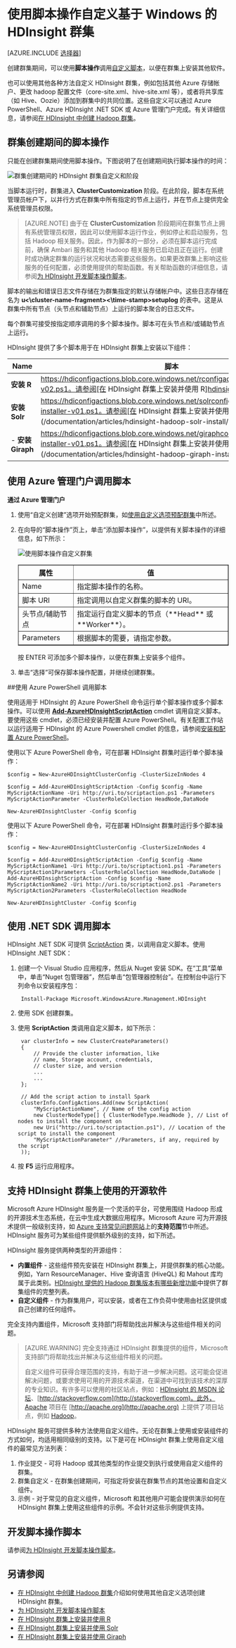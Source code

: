 <!-- not suitable for Mooncake -->

<properties
	pageTitle="使用脚本操作自定义 HDInsight 群集 | Microsoft Azure"
	description="了解如何使用脚本操作自定义 HDInsight 群集。"
	services="hdinsight"
	documentationCenter=""
	authors="nitinme"
	manager="paulettm"
	editor="cgronlun"
	tags="azure-portal"/>

<tags
	ms.service="hdinsight"
	ms.date="12/30/2015"
	wacn.date="02/06/2017"/>

# 使用脚本操作自定义基于 Windows 的 HDInsight 群集

[AZURE.INCLUDE [选择器](../includes/hdinsight-create-windows-cluster-selector.md)]

创建群集期间，可以使用**脚本操作**调用[自定义脚本](/documentation/articles/hdinsight-hadoop-script-actions/)，以便在群集上安装其他软件。

也可以使用其他各种方法自定义 HDInsight 群集，例如包括其他 Azure 存储帐户、更改 hadoop 配置文件（core-site.xml、hive-site.xml 等），或者将共享库（如 Hive、Oozie）添加到群集中的共同位置。这些自定义可以通过 Azure PowerShell、Azure HDInsight .NET SDK 或 Azure 管理门户完成。有关详细信息，请参阅[在 HDInsight 中创建 Hadoop 群集][hdinsight-provision-cluster]。

## 群集创建期间的脚本操作

只能在创建群集期间使用脚本操作。下图说明了在创建期间执行脚本操作的时间：

![群集创建期间的 HDInsight 群集自定义和阶段][img-hdi-cluster-states]

当脚本运行时，群集进入 **ClusterCustomization** 阶段。在此阶段，脚本在系统管理员帐户下，以并行方式在群集中所有指定的节点上运行，并在节点上提供完全系统管理员权限。

> [AZURE.NOTE] 由于在 **ClusterCustomization** 阶段期间在群集节点上拥有系统管理员权限，因此可以使用脚本运行作业，例如停止和启动服务，包括 Hadoop 相关服务。因此，作为脚本的一部分，必须在脚本运行完成前，确保 Ambari 服务和其他 Hadoop 相关服务已启动且正在运行。创建时成功确定群集的运行状况和状态需要这些服务。如果更改群集上影响这些服务的任何配置，必须使用提供的帮助函数。有关帮助函数的详细信息，请参阅[为 HDInsight 开发脚本操作脚本][hdinsight-write-script]。

脚本的输出和错误日志文件存储在为群集指定的默认存储帐户中。这些日志存储在名为 **u<\\cluster-name-fragment><\\time-stamp>setuplog** 的表中。这是从群集中所有节点（头节点和辅助节点）上运行的脚本聚合的日志文件。

每个群集可接受按指定顺序调用的多个脚本操作。脚本可在头节点和/或辅助节点上运行。

HDInsight 提供了多个脚本用于在 HDInsight 群集上安装以下组件：

Name | 脚本
----- | -----
**安装 R** | https://hdiconfigactions.blob.core.windows.net/rconfigactionv02/r-installer-v02.ps1。请参阅[在 HDInsight 群集上安装并使用 R][hdinsight-install-r]。
**安装 Solr** | https://hdiconfigactions.blob.core.windows.net/solrconfigactionv01/solr-installer-v01.ps1。请参阅[在 HDInsight 群集上安装并使用 Solr](/documentation/articles/hdinsight-hadoop-solr-install/)。
- **安装 Giraph** | https://hdiconfigactions.blob.core.windows.net/giraphconfigactionv01/giraph-installer-v01.ps1。请参阅[在 HDInsight 群集上安装并使用 Giraph](/documentation/articles/hdinsight-hadoop-giraph-install/)。



## 使用 Azure 管理门户调用脚本

**通过 Azure 管理门户**

1. 使用“自定义创建”选项开始预配群集，如[使用自定义选项预配群集](/documentation/articles/hdinsight-provision-clusters/)中所述。 
2. 在向导的“脚本操作”页上，单击“添加脚本操作”，以提供有关脚本操作的详细信息，如下所示：

	![使用脚本操作自定义群集](./media/hdinsight-hadoop-customize-cluster-v1/HDI.CustomProvision.Page6.png "使用脚本操作自定义群集")

	<table border='1'>
		<tr><th>属性</th><th>值</th></tr>
		<tr><td>Name</td>
			<td>指定脚本操作的名称。</td></tr>
		<tr><td>脚本 URI</td>
			<td>指定调用以自定义群集的脚本的 URI。</td></tr>
		<tr><td>头节点/辅助节点</td>
			<td>指定运行自定义脚本的节点（**Head** 或 **Worker**）。</b>
		<tr><td>Parameters</td>
			<td>根据脚本的需要，请指定参数。</td></tr>
	</table>按 ENTER 可添加多个脚本操作，以便在群集上安装多个组件。

3. 单击“选择”可保存脚本操作配置，并继续创建群集。

##<a name="call_scripts_using_powershell" id="call-scripts-using-azure-powershell"></a>使用 Azure PowerShell 调用脚本

使用适用于 HDInsight 的 Azure PowerShell 命令运行单个脚本操作或多个脚本操作。可以使用 **<a href = "http://msdn.microsoft.com/zh-cn/library/dn858088.aspx" target="_blank">Add-AzureHDInsightScriptAction</a>** cmdlet 调用自定义脚本。要使用这些 cmdlet，必须已经安装并配置 Azure PowerShell。有关配置工作站以运行适用于 HDInsight 的 Azure Powershell cmdlet 的信息，请参阅[安装和配置 Azure PowerShell][powershell-install-configure]。

使用以下 Azure PowerShell 命令，可在部署 HDInsight 群集时运行单个脚本操作：

	$config = New-AzureHDInsightClusterConfig -ClusterSizeInNodes 4

	$config = Add-AzureHDInsightScriptAction -Config $config -Name MyScriptActionName -Uri http://uri.to/scriptaction.ps1 -Parameters MyScriptActionParameter -ClusterRoleCollection HeadNode,DataNode

	New-AzureHDInsightCluster -Config $config

使用以下 Azure PowerShell 命令，可在部署 HDInsight 群集时运行多个脚本操作：

	$config = New-AzureHDInsightClusterConfig -ClusterSizeInNodes 4

	$config = Add-AzureHDInsightScriptAction -Config $config -Name MyScriptActionName1 -Uri http://uri.to/scriptaction1.ps1 -Parameters MyScriptAction1Parameters -ClusterRoleCollection HeadNode,DataNode | Add-AzureHDInsightScriptAction -Config $config -Name MyScriptActionName2 -Uri http://uri.to/scriptaction2.ps1 -Parameters MyScriptAction2Parameters -ClusterRoleCollection HeadNode

	New-AzureHDInsightCluster -Config $config

## 使用 .NET SDK 调用脚本 

HDInsight .NET SDK 可提供 <a href="http://msdn.microsoft.com/zh-cn/library/microsoft.windowsazure.management.hdinsight.clusterprovisioning.data.scriptaction.aspx" target="_blank">ScriptAction</a> 类，以调用自定义脚本。使用 HDInsight .NET SDK：

1. 创建一个 Visual Studio 应用程序，然后从 Nuget 安装 SDK。在“工具”菜单中，单击“Nuget 包管理器”，然后单击“包管理器控制台”。在控制台中运行下列命令以安装程序包：

		Install-Package Microsoft.WindowsAzure.Management.HDInsight

2. 使用 SDK 创建群集。

3. 使用 **ScriptAction** 类调用自定义脚本，如下所示：

		
		var clusterInfo = new ClusterCreateParameters()
		{
			// Provide the cluster information, like
			// name, Storage account, credentials,
			// cluster size, and version		    
			...
			...
		};

		// Add the script action to install Spark
		clusterInfo.ConfigActions.Add(new ScriptAction(
	  		"MyScriptActionName", // Name of the config action
	  		new ClusterNodeType[] { ClusterNodeType.HeadNode }, // List of nodes to install the component on
	  		new Uri("http://uri.to/scriptaction.ps1"), // Location of the script to install the component
	  		"MyScriptActionParameter" //Parameters, if any, required by the script
		));

4. 按 **F5** 运行应用程序。


## 支持 HDInsight 群集上使用的开源软件
Microsoft Azure HDInsight 服务是一个灵活的平台，可使用围绕 Hadoop 形成的开源技术生态系统，在云中生成大数据应用程序。Microsoft Azure 可为开源技术提供一般级别支持，如 <a href="/support/faq/" target="_blank">Azure 支持常见问题网站</a>上的**支持范围**节中所述。HDInsight 服务可为某些组件提供额外级别的支持，如下所述。

HDInsight 服务提供两种类型的开源组件：

- **内置组件** - 这些组件预先安装在 HDInsight 群集上，并提供群集的核心功能。例如，Yarn ResourceManager、Hive 查询语言 (HiveQL) 和 Mahout 库均属于此类别。[HDInsight 提供的 Hadoop 群集版本有哪些新增功能](/documentation/articles/hdinsight-component-versioning/)</a>中提供了群集组件的完整列表。
- **自定义组件** - 作为群集用户，可以安装，或者在工作负荷中使用由社区提供或自己创建的任何组件。

完全支持内置组件，Microsoft 支持部门将帮助找出并解决与这些组件相关的问题。

> [AZURE.WARNING] 完全支持通过 HDInsight 群集提供的组件，Microsoft 支持部门将帮助找出并解决与这些组件相关的问题。
>
> 自定义组件可获得合理范围的支持，有助于进一步解决问题。这可能会促进解决问题，或要求使用可用的开源技术渠道，在渠道中可找到该技术的深厚的专业知识。有许多可以使用的社区站点，例如：[HDInsight 的 MSDN 论坛](https://social.msdn.microsoft.com/Forums/azure/zh-cn/home?forum=hdinsight)、[http://stackoverflow.com](http://stackoverflow.com)。此外，Apache 项目在 [http://apache.org](http://apache.org) 上提供了项目站点，例如 [Hadoop](http://hadoop.apache.org/)。

HDInsight 服务可提供多种方法使用自定义组件。无论在群集上使用或安装组件的方式如何，均适用相同级别的支持。以下是可在 HDInsight 群集上使用自定义组件的最常见方法列表：

1. 作业提交 - 可将 Hadoop 或其他类型的作业提交到执行或使用自定义组件的群集。
2. 群集自定义 - 在群集创建期间，可指定将安装在群集节点的其他设置和自定义组件。
3. 示例 - 对于常见的自定义组件，Microsoft 和其他用户可能会提供演示如何在 HDInsight 群集上使用这些组件的示例。不会针对这些示例提供支持。

## 开发脚本操作脚本

请参阅[为 HDInsight 开发脚本操作脚本][hdinsight-write-script]。


## 另请参阅

- [在 HDInsight 中创建 Hadoop 群集][hdinsight-provision-cluster]介绍如何使用其他自定义选项创建 HDInsight 群集。
- [为 HDInsight 开发脚本操作脚本][hdinsight-write-script]
- [在 HDInsight 群集上安装并使用 R][hdinsight-install-r]
- [在 HDInsight 群集上安装并使用 Solr](/documentation/articles/hdinsight-hadoop-solr-install/)
- [在 HDInsight 群集上安装并使用 Giraph](/documentation/articles/hdinsight-hadoop-giraph-install/)

[hdinsight-install-r]: /documentation/articles/hdinsight-hadoop-r-scripts/
[hdinsight-write-script]: /documentation/articles/hdinsight-hadoop-script-actions/
[hdinsight-provision-cluster]: /documentation/articles/hdinsight-provision-clusters/
[powershell-install-configure]: /documentation/articles/powershell-install-configure/


[img-hdi-cluster-states]: ./media/hdinsight-hadoop-customize-cluster-v1/HDI-Cluster-state.png "群集创建期间的阶段"

<!---HONumber=Mooncake_Quality_Review_1202_2016-->